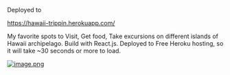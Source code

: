 Deployed to 

https://hawaii-trippin.herokuapp.com/

My favorite spots to Visit, Get food, Take excursions on different islands of Hawaii archipelago. Build with React.js. Deployed to Free Heroku hosting, so it will take ~30 seconds or more to load.

[![image.png](https://i.postimg.cc/DyWvsxS5/image.png)](https://postimg.cc/gnWbbqq6)
